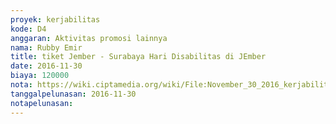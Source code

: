 ```yaml
---
proyek: kerjabilitas
kode: D4
anggaran: Aktivitas promosi lainnya
nama: Rubby Emir
title: tiket Jember - Surabaya Hari Disabilitas di JEmber
date: 2016-11-30
biaya: 120000
nota: https://wiki.ciptamedia.org/wiki/File:November_30_2016_kerjabilitas_D4_jember_surabaya_tiket_rubby.png
tanggalpelunasan: 2016-11-30
notapelunasan:
---
```

